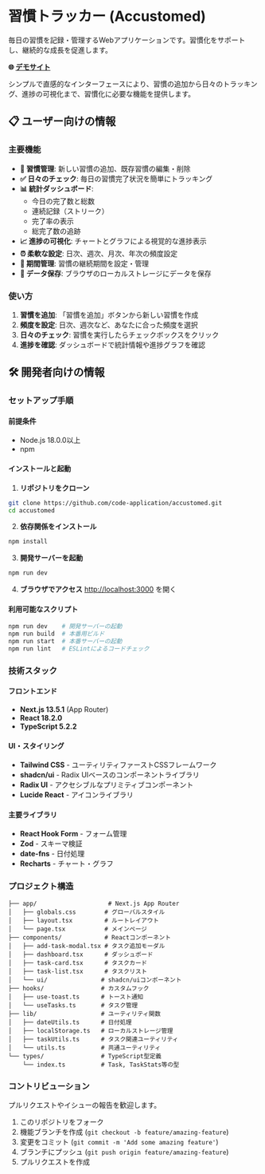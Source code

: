 # 習慣トラッカー (Accustomed)

毎日の習慣を記録・管理するWebアプリケーションです。習慣化をサポートし、継続的な成長を促進します。

**🌐 [デモサイト](https://code-application.github.io/accustomed/)**

シンプルで直感的なインターフェースにより、習慣の追加から日々のトラッキング、進捗の可視化まで、習慣化に必要な機能を提供します。

## 📋 ユーザー向けの情報

### 主要機能

- **📝 習慣管理**: 新しい習慣の追加、既存習慣の編集・削除
- **✅ 日々のチェック**: 毎日の習慣完了状況を簡単にトラッキング
- **📊 統計ダッシュボード**: 
  - 今日の完了数と総数
  - 連続記録（ストリーク）
  - 完了率の表示
  - 総完了数の追跡
- **📈 進捗の可視化**: チャートとグラフによる視覚的な進捗表示
- **⏰ 柔軟な設定**: 日次、週次、月次、年次の頻度設定
- **📅 期間管理**: 習慣の継続期間を設定・管理
- **💾 データ保存**: ブラウザのローカルストレージにデータを保存

### 使い方

1. **習慣を追加**: 「習慣を追加」ボタンから新しい習慣を作成
2. **頻度を設定**: 日次、週次など、あなたに合った頻度を選択
3. **日々のチェック**: 習慣を実行したらチェックボックスをクリック
4. **進捗を確認**: ダッシュボードで統計情報や進捗グラフを確認

## 🛠️ 開発者向けの情報

### セットアップ手順

#### 前提条件
- Node.js 18.0.0以上
- npm

#### インストールと起動

1. **リポジトリをクローン**
```bash
git clone https://github.com/code-application/accustomed.git
cd accustomed
```

2. **依存関係をインストール**
```bash
npm install
```

3. **開発サーバーを起動**
```bash
npm run dev
```

4. **ブラウザでアクセス**
[http://localhost:3000](http://localhost:3000) を開く

#### 利用可能なスクリプト

```bash
npm run dev    # 開発サーバーの起動
npm run build  # 本番用ビルド
npm run start  # 本番サーバーの起動
npm run lint   # ESLintによるコードチェック
```

### 技術スタック

#### フロントエンド
- **Next.js 13.5.1** (App Router)
- **React 18.2.0**
- **TypeScript 5.2.2**

#### UI・スタイリング
- **Tailwind CSS** - ユーティリティファーストCSSフレームワーク
- **shadcn/ui** - Radix UIベースのコンポーネントライブラリ
- **Radix UI** - アクセシブルなプリミティブコンポーネント
- **Lucide React** - アイコンライブラリ

#### 主要ライブラリ
- **React Hook Form** - フォーム管理
- **Zod** - スキーマ検証
- **date-fns** - 日付処理
- **Recharts** - チャート・グラフ

### プロジェクト構造

```
├── app/                    # Next.js App Router
│   ├── globals.css        # グローバルスタイル
│   ├── layout.tsx         # ルートレイアウト
│   └── page.tsx           # メインページ
├── components/            # Reactコンポーネント
│   ├── add-task-modal.tsx # タスク追加モーダル
│   ├── dashboard.tsx      # ダッシュボード
│   ├── task-card.tsx      # タスクカード
│   ├── task-list.tsx      # タスクリスト
│   └── ui/               # shadcn/uiコンポーネント
├── hooks/                # カスタムフック
│   ├── use-toast.ts      # トースト通知
│   └── useTasks.ts       # タスク管理
├── lib/                  # ユーティリティ関数
│   ├── dateUtils.ts      # 日付処理
│   ├── localStorage.ts   # ローカルストレージ管理
│   ├── taskUtils.ts      # タスク関連ユーティリティ
│   └── utils.ts          # 共通ユーティリティ
└── types/                # TypeScript型定義
    └── index.ts          # Task, TaskStats等の型
```

### コントリビューション

プルリクエストやイシューの報告を歓迎します。

1. このリポジトリをフォーク
2. 機能ブランチを作成 (`git checkout -b feature/amazing-feature`)
3. 変更をコミット (`git commit -m 'Add some amazing feature'`)
4. ブランチにプッシュ (`git push origin feature/amazing-feature`)
5. プルリクエストを作成
